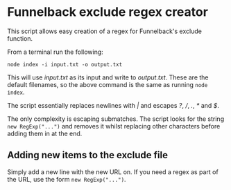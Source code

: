 # Funnelback exclude regex creator

This script allows easy creation of a regex for Funnelback's exclude function.

From a terminal run the following:

```
node index -i input.txt -o output.txt
```

This will use _input.txt_ as its input and write to _output.txt_. These are the default filenames, so the above command is the same as running `node index`.

The script essentially replaces newlines with *|* and escapes *?*, */*, *.*, *\** and *$*.

The only complexity is escaping submatches. The script looks for the string `new RegExp("...")` and removes it whilst replacing other characters before adding them in at the end.

## Adding new items to the exclude file

Simply add a new line with the new URL on. If you need a regex as part of the URL, use the form `new RegExp("...")`.
